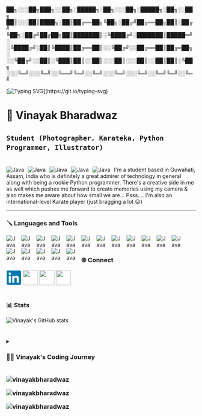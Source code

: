 
██╗░░░██╗███╗░░██╗░█████╗░██╗░░░██╗░█████╗░██╗░░██╗
██║░░░██║████╗░██║██╔══██╗╚██╗░██╔╝██╔══██╗██║░██╔╝
╚██╗░██╔╝██╔██╗██║███████║░╚████╔╝░███████║█████═╝░
░╚████╔╝░██║╚████║██╔══██║░░╚██╔╝░░██╔══██║██╔═██╗░
░░╚██╔╝░░██║░╚███║██║░░██║░░░██║░░░██║░░██║██║░╚██╗
░░░╚═╝░░░╚═╝░░╚══╝╚═╝░░╚═╝░░░╚═╝░░░╚═╝░░╚═╝╚═╝░░╚═╝                                                                                                                                                                                                                   
 
[![Typing SVG](https://readme-typing-svg.demolab.com?font=Menlo+&size=22&pause=1000&color=25F700&width=435&lines=%3E%3E%3E+Welcome+to+my+GitHub!!!)](https://git.io/typing-svg)

<link rel="stylesheet" href="https://cdnjs.cloudflare.com/ajax/libs/font-awesome/4.7.0/css/font-awesome.min.css">

# 🦁 Vinayak Bharadwaz 

## **`Student (Photographer, Karateka, Python Programmer, Illustrator)`** 

#
<img align="left" alt="Java" style="padding-right:10px;" src="https://img.shields.io/badge/Python-FFD43B?style=for-the-badge&logo=python&logoColor=blue"/>
<img align="left" alt="Java" style="padding-right:10px;" src="https://img.shields.io/badge/MySQL-005C84?style=for-the-badge&logo=mysql&logoColor=white"/>
<img align="left" alt="Java" style="padding-right:10px;" src="https://img.shields.io/badge/Adobe%20Lightroom-31A8FF?style=for-the-badge&logo=Adobe%20Lightroom&logoColor=black"/>
<img align="left" alt="Java" style="padding-right:10px;" src="https://img.shields.io/badge/Adobe%20Photoshop-31A8FF?style=for-the-badge&logo=Adobe%20Photoshop&logoColor=black"/>
<img align="left" alt="Java" style="padding-right:10px;" src="https://img.shields.io/badge/Visual_Studio_Code-0078D4?style=for-the-badge&logo=visual%20studio%20code&logoColor=white"/>


#

#

I'm a student based in Guwahati, Assam, India who is definitely a great admirer of technology in general along with being a rookie Python programmer. There's a creative side in me as well which pushes me forward to create memories using my camera & also makes me aware about how small we are...
Psss.... I'm also an international-level Karate player (just bragging a lot 😝)

---

### 🪛 Languages and Tools

<img align="left" alt="Java" width="30px" style="padding-right:10px;" src="https://cdn.jsdelivr.net/gh/devicons/devicon/icons/python/python-original.svg"/>
<img align="left" alt="Java" width="30px" style="padding-right:10px;" src="https://cdn.jsdelivr.net/gh/devicons/devicon/icons/c/c-original.svg"/>
<img align="left" alt="Java" width="30px" style="padding-right:10px;" src="https://cdn.jsdelivr.net/gh/devicons/devicon/icons/mysql/mysql-original-wordmark.svg" />
<img align="left" alt="Java" width="30px" style="padding-right:10px;" src="https://cdn.jsdelivr.net/gh/devicons/devicon/icons/html5/html5-original.svg" />
<img align="left" alt="Java" width="30px" style="padding-right:10px;" src="https://cdn.jsdelivr.net/gh/devicons/devicon/icons/css3/css3-original.svg" />
<img align="left" alt="Java" width="30px" style="padding-right:10px;" src="https://cdn.jsdelivr.net/gh/devicons/devicon/icons/linux/linux-original.svg" />
<img align="left" alt="Java" width="30px" style="padding-right:10px;" src="https://cdn.jsdelivr.net/gh/devicons/devicon/icons/ubuntu/ubuntu-plain.svg" />
<img align="left" alt="Java" width="30px" style="padding-right:10px;" src="https://cdn.jsdelivr.net/gh/devicons/devicon/icons/windows8/windows8-original.svg" />
<img align="left" alt="Java" width="30px" style="padding-right:10px;" src="https://cdn.jsdelivr.net/gh/devicons/devicon/icons/debian/debian-original.svg" />
<img align="left" alt="Java" width="30px" style="padding-right:10px;" src="https://cdn.jsdelivr.net/gh/devicons/devicon/icons/unix/unix-original.svg" />
<img align="left" alt="Java" width="30px" style="padding-right:10px;" src="https://cdn.jsdelivr.net/gh/devicons/devicon/icons/vscode/vscode-original.svg" />
 <img align="left" alt="Java" width="30px" style="padding-right:10px;" src="https://cdn.jsdelivr.net/gh/devicons/devicon/icons/linkedin/linkedin-original.svg" />
<img align="left" alt="Java" width="30px" style="padding-right:10px;" src="https://cdn.jsdelivr.net/gh/devicons/devicon/icons/photoshop/photoshop-plain.svg" />
<img align="left" alt="Java" width="30px" style="padding-right:10px;" src="https://cdn.jsdelivr.net/gh/devicons/devicon/icons/canva/canva-original.svg" />
<img align="left" alt="Java" width="30px" style="padding-right:10px;" src="https://cdn.jsdelivr.net/gh/devicons/devicon/icons/figma/figma-original.svg" />
 <img align="left" alt="Java" width="30px" style="padding-right:10px;" src="https://cdn.jsdelivr.net/gh/devicons/devicon/icons/google/google-original.svg" />
<img align="left" alt="Java" width="30px" style="padding-right:10px;" src="https://cdn.jsdelivr.net/gh/devicons/devicon/icons/devicon/devicon-original.svg" />
          
<br />

#

### 🌐 Connect

<a href="https://www.linkedin.com/in/vinayakbharadwaz/"> <img src="https://github.com/devicons/devicon/blob/master/icons/linkedin/linkedin-original.svg" width="40" height="40"></a>
<a href="https://www.instagram.com/vnayak.jpeg/"> <img src="https://upload.wikimedia.org/wikipedia/commons/thumb/a/a5/Instagram_icon.png/512px-Instagram_icon.png" width="40" height="40"></a>
<a href="https://www.facebook.com/vinayak.bharadwaz.3/"> <img src="https://cdn.jsdelivr.net/gh/devicons/devicon/icons/facebook/facebook-original.svg" width="40" height="40"></a>
<a href="https://open.spotify.com/user/jjz8gzl0o8ln4d7g3bey3t0ke?si=ruVgl_qlS8S_AMo1Jmx_8Q&utm_source=copy-link/"> <img src="https://www.freepnglogos.com/uploads/spotify-logo-png/spotify-download-logo-30.png" width="40" height="40"></a>




#

### 📊 Stats

![Vinayak's GitHub stats](https://github-readme-stats.vercel.app/api?username=vinayakbharadwaz&show_icons=true&theme=tokyonight) 
             
#

<details>
    <summary><h3>👨‍💻 Vinayak's Coding Journey</h3></summary>
    As a programmer, my journey is quite at it's beginning. But, the love for technology is always been there in me. I always mumbled & jumbled with technology from my childhood & computers did attracted me a lot. Due to this attraction, I started my programming in 11th standard. Also, a huge credit goes to my Computer Science teacher Mr. Bhargab Kakati who absolutely fueled my passion of programming to another level...
</details>

### <p align="left"> <img src="https://komarev.com/ghpvc/?username=vinayakbharadwaz&label=Profile%20views&color=0e75b6&style=" width="150" height="32" alt="vinayakbharadwaz" /> </p> <p align="left"> <img src="https://img.shields.io/github/followers/vinayakbharadwaz" width="150" height="35" alt="vinayakbharadwaz" /> </p> <p align="left"> <img src="https://img.shields.io/github/stars/vinayakbharadwaz?label=Profile%20Stars&logo=Profile%20stars&logoColor=g" width="150" height="35" alt="vinayakbharadwaz" /> </p> 
    
    
